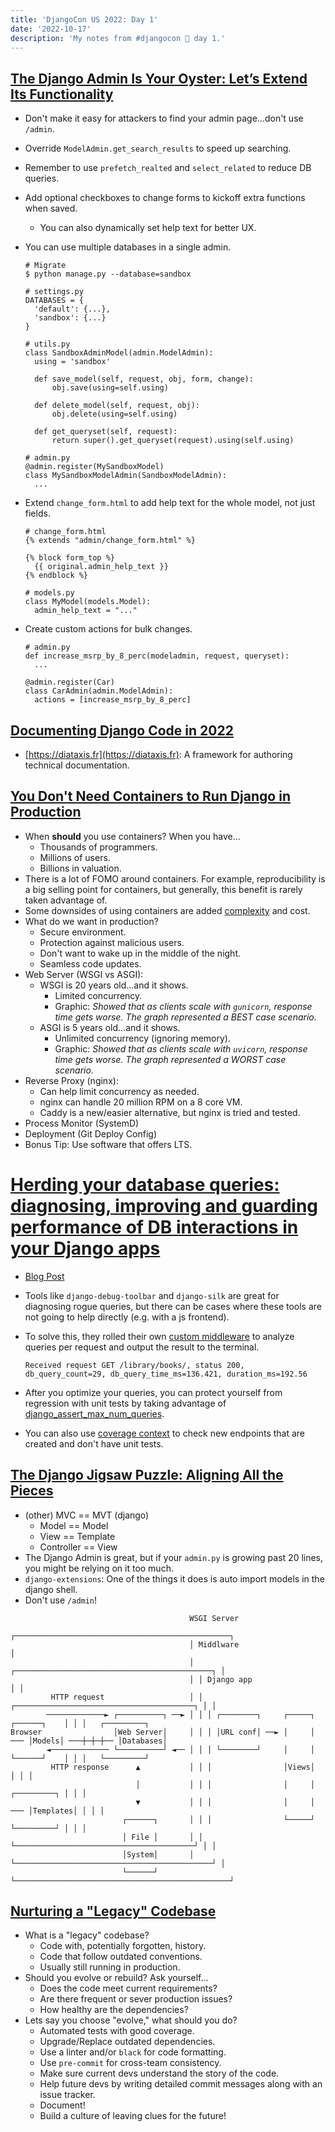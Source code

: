 ```yaml
---
title: 'DjangoCon US 2022: Day 1'
date: '2022-10-17'
description: 'My notes from #djangocon 🦀 day 1.'
---
```


## [The Django Admin Is Your Oyster: Let’s Extend Its Functionality](https://2022.djangocon.us/talks/the-django-admin-is-your-oyster-lets-its/)

- Don't make it easy for attackers to find your admin page...don't use `/admin`.
- Override `ModelAdmin.get_search_results` to speed up searching.
- Remember to use `prefetch_realted` and `select_related` to reduce DB queries.
- Add optional checkboxes to change forms to kickoff extra functions when saved.
  - You can also dynamically set help text for better UX.
- You can use multiple databases in a single admin.

  ```
  # Migrate
  $ python manage.py --database=sandbox

  # settings.py
  DATABASES = {
    'default': {...},
    'sandbox': {...}
  }

  # utils.py
  class SandboxAdminModel(admin.ModelAdmin):
    using = 'sandbox'

    def save_model(self, request, obj, form, change):
        obj.save(using=self.using)

    def delete_model(self, request, obj):
        obj.delete(using=self.using)

    def get_queryset(self, request):
        return super().get_queryset(request).using(self.using)

  # admin.py
  @admin.register(MySandboxModel)
  class MySandboxModelAdmin(SandboxModelAdmin):
    ...
  ```

- Extend `change_form.html` to add help text for the whole model, not just fields.

  ```
  # change_form.html
  {% extends "admin/change_form.html" %}

  {% block form_top %}
    {{ original.admin_help_text }}
  {% endblock %}

  # models.py
  class MyModel(models.Model):
    admin_help_text = "..."
  ```

- Create custom actions for bulk changes.

  ```
  # admin.py
  def increase_msrp_by_8_perc(modeladmin, request, queryset):
    ...

  @admin.register(Car)
  class CarAdmin(admin.ModelAdmin):
    actions = [increase_msrp_by_8_perc]
  ```

## [Documenting Django Code in 2022](https://2022.djangocon.us/talks/documenting-django-code-in-2022/)

- [https://diataxis.fr](https://diataxis.fr): A framework for authoring technical documentation.

## [You Don't Need Containers to Run Django in Production](https://2022.djangocon.us/talks/you-don-t-need-containers-to-run-django/)

- When **should** you use containers? When you have...
  - Thousands of programmers.
  - Millions of users.
  - Billions in valuation.
- There is a lot of FOMO around containers. For example, reproducibility is a big selling point for containers, but generally, this benefit is rarely taken advantage of.
- Some downsides of using containers are added [complexity](https://landscape.cncf.io) and cost.
- What do we want in production?
  - Secure environment.
  - Protection against malicious users.
  - Don't want to wake up in the middle of the night.
  - Seamless code updates.
- Web Server (WSGI vs ASGI):
  - WSGI is 20 years old...and it shows.
    - Limited concurrency.
    - Graphic: _Showed that as clients scale with `gunicorn`, response time gets worse. The graph represented a BEST case scenario._
  - ASGI is 5 years old...and it shows.
    - Unlimited concurrency (ignoring memory).
    - Graphic: _Showed that as clients scale with `uvicorn`, response time gets worse. The graph represented a WORST case scenario._
- Reverse Proxy (nginx):
  - Can help limit concurrency as needed.
  - nginx can handle 20 million RPM on a 8 core VM.
  - Caddy is a new/easier alternative, but nginx is tried and tested.
- Process Monitor (SystemD)
- Deployment (Git Deploy Config)
- Bonus Tip: Use software that offers LTS.

# [Herding your database queries: diagnosing, improving and guarding performance of DB interactions in your Django apps](https://2022.djangocon.us/talks/herding-your-database-queries-diagnosing/)

- [Blog Post](https://engineering.pathai.com/herding-your-database-queries-in-django)
- Tools like `django-debug-toolbar` and `django-silk` are great for diagnosing rogue queries, but there can be cases where these tools are not going to help directly (e.g. with a js frontend).
- To solve this, they rolled their own [custom middleware](https://github.com/Path-AI/django-request-stats-example/blob/main/req_stats/middleware.py) to analyze queries per request and output the result to the terminal.

  ```
  Received request GET /library/books/, status 200, db_query_count=29, db_query_time_ms=136.421, duration_ms=192.56
  ```

- After you optimize your queries, you can protect yourself from regression with unit tests by taking advantage of [django_assert_max_num_queries](https://pytest-django.readthedocs.io/en/latest/helpers.html#django-assert-max-num-queries).
- You can also use [coverage context](https://coverage.readthedocs.io/en/6.4.3/contexts.html) to check new endpoints that are created and don't have unit tests.

## [The Django Jigsaw Puzzle: Aligning All the Pieces](https://2022.djangocon.us/talks/the-django-jigsaw-puzzle-aligning-all/)

- (other) MVC == MVT (django)
  - Model == Model
  - View == Template
  - Controller == View
- The Django Admin is great, but if your `admin.py` is growing past 20 lines, you might be relying on it too much.
- `django-extensions`: One of the things it does is auto import models in the django shell.
- Don't use `/admin`!

```
                                        WSGI Server
                                        ┌────────────────────────────────────────────────┐
                                        │ Middlware                                      │
                                        │ ┌────────────────────────────────────────────┐ │
                                        │ │ Django app                                 │ │
         HTTP request                   │ │ ┌────────────────────────────────────────┐ │ │
        ─────────────► ┌──────────┐ ──► │ │ │ ┌────────┐     ┌─────┐     ┌──────┐    │ │ │   ┌─────────┐
Browser                │Web Server│     │ │ │ │URL conf│ ──► │     │ ─── │Models│ ───┼─┼─┼── │Databases│
        ◄───────────── └──────────┘ ◄── │ │ │ └────────┘     │     │     └──────┘    │ │ │   └─────────┘
         HTTP response      ▲           │ │ │                │Views│                 │ │ │
                            │           │ │ │                │     │     ┌─────────┐ │ │ │
                            ▼           │ │ │                │     │ ─── │Templates│ │ │ │
                         ┌──────┐       │ │ │                └─────┘     └─────────┘ │ │ │
                         │ File │       │ │ └────────────────────────────────────────┘ │ │
                         │System│       │ └────────────────────────────────────────────┘ │
                         └──────┘       └────────────────────────────────────────────────┘
```

## [Nurturing a "Legacy" Codebase](https://2022.djangocon.us/talks/nurturing-a-legacy-codebase/)

- What is a "legacy" codebase?
  - Code with, potentially forgotten, history.
  - Code that follow outdated conventions.
  - Usually still running in production.
- Should you evolve or rebuild? Ask yourself...
  - Does the code meet current requirements?
  - Are there frequent or sever production issues?
  - How healthy are the dependencies?
- Lets say you choose "evolve," what should you do?
  - Automated tests with good coverage.
  - Upgrade/Replace outdated dependencies.
  - Use a linter and/or `black` for code formatting.
  - Use `pre-commit` for cross-team consistency.
  - Make sure current devs understand the story of the code.
  - Help future devs by writing detailed commit messages along with an issue tracker.
  - Document!
  - Build a culture of leaving clues for the future!

